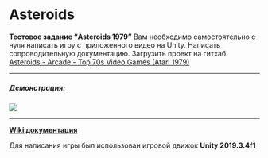 # Asteroids

**Тестовое задание “Asteroids 1979”**
Вам необходимо самостоятельно с нуля написать игру с приложенного видео на Unity.
Написать сопроводительную документацию. Загрузить проект на гитхаб.
[Asteroids - Arcade - Top 70s Video Games (Atari 1979)](https://www.youtube.com/watch?v=cZfsnA7dAHI) 

***
##### Демонстрация:

[![](https://i.ibb.co/wKSBjMk/image.png)](https://youtu.be/CALE9tfZ1xE)

***
[**Wiki документация**](https://github.com/PetrochenkoSergei/Asteroids/wiki)

Для написания игры был использован игровой движок **Unity 2019.3.4f1**